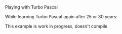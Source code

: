 Playing with Turbo Pascal

While learning Turbo Pascal again after 25 or 30 years: 

This example is work in progress, doesn't compile
